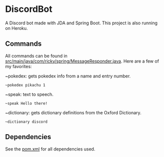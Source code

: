 # DiscordBot
A Discord bot made with JDA and Spring Boot. This project is also running on Heroku.

## Commands
All commands can be found in [src/main/java/com/ricky/spring/MessageResponder.java](https://github.com/RickyDiculous/DiscordBot/blob/master/src/main/java/com/ricky/spring/MessageResponder.java).
Here are a few of my favorites:

~pokedex: gets pokedex info from a name and entry number.
```
~pokedex pikachu 1
```

~speak: text to speech.
```
~speak Hello there!
```

~dictionary: gets dictionary definitions from the Oxford Dictionary.
```
~dictionary discord
```

## Dependencies
See the [pom.xml](https://github.com/RickyDiculous/DiscordBot/blob/master/pom.xml) for all dependencies used.